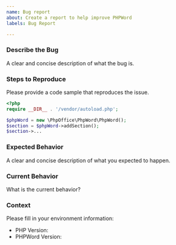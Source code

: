 ```yaml
---
name: Bug report
about: Create a report to help improve PHPWord
labels: Bug Report

---
```


### Describe the Bug

A clear and concise description of what the bug is.

### Steps to Reproduce

Please provide a code sample that reproduces the issue.

```php
<?php
require __DIR__ . '/vendor/autoload.php';

$phpWord = new \PhpOffice\PhpWord\PhpWord();
$section = $phpWord->addSection();
$section->...
```

### Expected Behavior

A clear and concise description of what you expected to happen.

### Current Behavior

What is the current behavior?

### Context

Please fill in your environment information:

- PHP Version:
- PHPWord Version:
